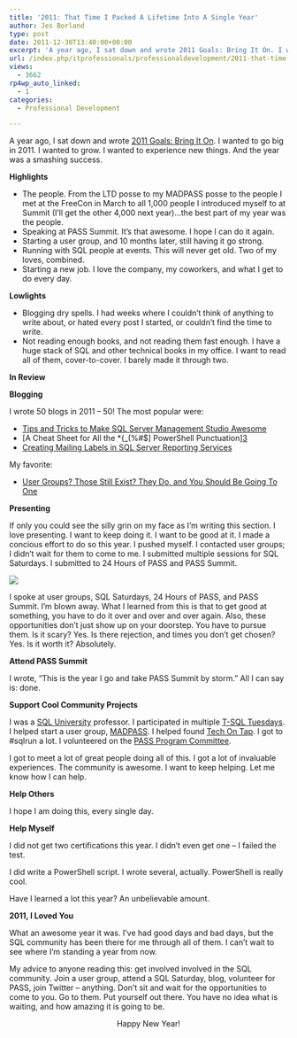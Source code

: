 ```yaml
---
title: '2011: That Time I Packed A Lifetime Into A Single Year'
author: Jes Borland
type: post
date: 2011-12-30T13:40:00+00:00
excerpt: 'A year ago, I sat down and wrote 2011 Goals: Bring It On. I wanted to go big in 2011. I wanted to grow. I wanted to experience new things. And the year was a smashing success.'
url: /index.php/itprofessionals/professionaldevelopment/2011-that-time-i-packed/
views:
  - 3662
rp4wp_auto_linked:
  - 1
categories:
  - Professional Development

---
```

A year ago, I sat down and wrote [2011 Goals: Bring It On][1]. I wanted to go big in 2011. I wanted to grow. I wanted to experience new things. And the year was a smashing success. 

**Highlights** 

  * The people. From the LTD posse to my MADPASS posse to the people I met at the FreeCon in March to all 1,000 people I introduced myself to at Summit (I&#8217;ll get the other 4,000 next year)&#8230;the best part of my year was the people. 
  * Speaking at PASS Summit. It&#8217;s that awesome. I hope I can do it again. 
  * Starting a user group, and 10 months later, still having it go strong. 
  * Running with SQL people at events. This will never get old. Two of my loves, combined. 
  * Starting a new job. I love the company, my coworkers, and what I get to do every day.

**Lowlights**

  * Blogging dry spells. I had weeks where I couldn&#8217;t think of anything to write about, or hated every post I started, or couldn&#8217;t find the time to write. 
  * Not reading enough books, and not reading them fast enough. I have a huge stack of SQL and other technical books in my office. I want to read all of them, cover-to-cover. I barely made it through two. 

**In Review**

**Blogging**

I wrote 50 blogs in 2011 &#8211; 50! The most popular were: 

  * [Tips and Tricks to Make SQL Server Management Studio Awesome][2]
  * [A Cheat Sheet for All the *{_(%#$] PowerShell Punctuation][3]
  * [Creating Mailing Labels in SQL Server Reporting Services][4] 

My favorite: 

  * [User Groups? Those Still Exist? They Do, and You Should Be Going To One][5]

**Presenting** 

If only you could see the silly grin on my face as I&#8217;m writing this section. I love presenting. I want to keep doing it. I want to be good at it. I made a concious effort to do so this year. I pushed myself. I contacted user groups; I didn&#8217;t wait for them to come to me. I submitted multiple sessions for SQL Saturdays. I submitted to 24 Hours of PASS and PASS Summit. 

![][6]

I spoke at user groups, SQL Saturdays, 24 Hours of PASS, and PASS Summit. I&#8217;m blown away. What I learned from this is that to get good at something, you have to do it over and over and over again. Also, these opportunities don&#8217;t just show up on your doorstep. You have to pursue them. Is it scary? Yes. Is there rejection, and times you don&#8217;t get chosen? Yes. Is it worth it? Absolutely. 

**Attend PASS Summit** 

I wrote, &#8220;This is the year I go and take PASS Summit by storm.&#8221; All I can say is: done. 

**Support Cool Community Projects**

I was a [SQL University][7] professor. I participated in multiple [T-SQL Tuesdays][8]. I helped start a user group, [MADPASS][9]. I helped found [Tech On Tap][10]. I got to #sqlrun a lot. I volunteered on the [PASS Program Committee][11]. 

I got to meet a lot of great people doing all of this. I got a lot of invaluable experiences. The community is awesome. I want to keep helping. Let me know how I can help. 

**Help Others** 

I hope I am doing this, every single day. 

**Help Myself** 

I did not get two certifications this year. I didn&#8217;t even get one &#8211; I failed the test. 

I did write a PowerShell script. I wrote several, actually. PowerShell is really cool. 

Have I learned a lot this year? An unbelievable amount. 

**2011, I Loved You** 

What an awesome year it was. I&#8217;ve had good days and bad days, but the SQL community has been there for me through all of them. I can&#8217;t wait to see where I&#8217;m standing a year from now. 

My advice to anyone reading this: get involved involved in the SQL community. Join a user group, attend a SQL Saturday, blog, volunteer for PASS, join Twitter &#8211; anything. Don&#8217;t sit and wait for the opportunities to come to you. Go to them. Put yourself out there. You have no idea what is waiting, and how amazing it is going to be. 

<p align="center">
  Happy New Year!
</p>

 [1]: /index.php/DataMgmt/DataDesign/2011-goals-bring-it-on
 [2]: /index.php/DataMgmt/DBAdmin/MSSQLServerAdmin/tips-and-tricks-to-make
 [3]: /index.php/DataMgmt/DBAdmin/a-cheat-sheet-for-all
 [4]: /index.php/DataMgmt/ssrs/creating-mailing-labels-in-sql
 [5]: /index.php/DataMgmt/DBProgramming/MSSQLServer/user-groups-those-still-exist
 [6]: /wp-content/uploads/users/grrlgeek/IMG_1558_small.jpg?mtime=1318964780 ""
 [7]: http://sqlchicken.com/sql-university/
 [8]: http://sqlblog.com/blogs/adam_machanic/archive/tags/T-SQL+Tuesday/default.aspx
 [9]: http://madpass.org
 [10]: http://techontap.org
 [11]: http://www.sqlpass.org/Community/SpeakerResource.aspx